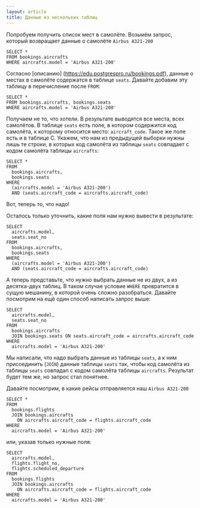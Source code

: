 ```yaml
---
layout: article
title: Данные из нескольких таблиц
---
```


Попробуем получить список мест в самолёте. Возьмём запрос, который возвращает данные о самолёте `Airbus A321-200`

    SELECT *
    FROM bookings.aircrafts
    WHERE aircrafts.model = 'Airbus A321-200'

Согласно [описанию] (https://edu.postgrespro.ru/bookings.pdf), данные о местах в самолёте содержатся в таблице `seats`.
Давайте добавим эту таблицу в перечисление после `FROM`:

    SELECT *
    FROM bookings.aircrafts, bookings.seats
    WHERE aircrafts.model = 'Airbus A321-200'

Получаем не то, что хотели. В результате выводятся все места, всех самолётов. В таблице `seats` есть поле, в котором содержится код самолёта, к которому относится место: `aircraft_code`. Такое же поле есть и в таблице С. Укажем, что нам из предыдущей выборки нужны лишь те строки, в которых код самолёта из таблицы `seats` совпадает с кодом самолёта таблицы `aircrafts`:

    SELECT *
    FROM
      bookings.aircrafts,
      bookings.seats
    WHERE
      (aircrafts.model = 'Airbus A321-200')
      AND (seats.aircraft_code = aircrafts.aircraft_code)

Вот, теперь то, что надо!

Осталось только уточнить, какие поля нам нужно вывести в результате:

    SELECT
      aircrafts.model,
      seats.seat_no
    FROM
      bookings.aircrafts,
      bookings.seats
    WHERE
      (aircrafts.model = 'Airbus A321-200')
      AND (seats.aircraft_code = aircrafts.aircraft_code)

А теперь представьте, что нужно выбрать данные не из двух, а из десятка-двух таблиц. В таком случае условие `WHERE` превратится в сущую мешанину, в которой очень сложно разобраться. Давайте посмотрим на ещё один способ написать запрос выше:

    SELECT
      aircrafts.model,
      seats.seat_no
    FROM
      bookings.aircrafts
      JOIN bookings.seats ON seats.aircraft_code = aircrafts.aircraft_code
    WHERE
      aircrafts.model = 'Airbus A321-200'

Мы написали, что надо выбрать данные из таблицы `seats`, а к ним присоединить (`JOIN`) данные таблицы `seats` так, чтобы код самолёта из таблицы `seats` совпадал с кодом самолёта таблицы `aircrafts`.
Результат будет тем же, но запрос стал понятнее.

Давайте посмотрим, в какие рейсы отправляется наш `Airbus A321-200`

    SELECT *
    FROM
      bookings.flights
      JOIN bookings.aircrafts
        ON aircrafts.aircraft_code = flights.aircraft_code
    WHERE
      aircrafts.model = 'Airbus A321-200'

или, указав только нужные поля:

    SELECT
      aircrafts.model,
      flights.flight_no,
      flights.scheduled_departure
    FROM
      bookings.flights
      JOIN bookings.aircrafts
        ON aircrafts.aircraft_code = flights.aircraft_code
    WHERE
      aircrafts.model = 'Airbus A321-200'  
